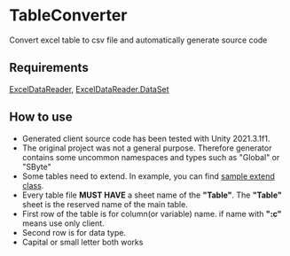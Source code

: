 # TableConverter
Convert excel table to csv file and automatically generate source code

## Requirements

[ExcelDataReader](https://github.com/ExcelDataReader/ExcelDataReader), [ExcelDataReader.DataSet](https://www.nuget.org/packages/ExcelDataReader.DataSet/)

## How to use

- Generated client source code has been tested with Unity 2021.3.1f1.
- The original project was not a general purpose. Therefore generator contains some uncommon namespaces and types such as "Global" or "SByte"
- Some tables need to extend. In example, you can find [sample extend class](example/TableEx.cs).
- Every table file **MUST HAVE** a sheet name of the **"Table"**. The **"Table"** sheet is the reserved name of the main table.
- First row of the table is for column(or variable) name. if name with **":c"** means use only client.
- Second row is for data type.
- Capital or small letter both works


## 
